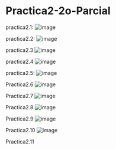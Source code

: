 # Practica2-2o-Parcial

practica2.1:
![image](https://github.com/user-attachments/assets/ec31f9ef-502d-4693-a1b5-343012e3d216)

practica2.2:
![image](https://github.com/user-attachments/assets/111388b5-f28e-44c4-b77b-212eab1ffa59)


practica2.3
![image](https://github.com/user-attachments/assets/d984dfe5-0997-4a74-81c2-56774ab11f04)


practica2.4
![image](https://github.com/user-attachments/assets/aaf2056a-01b5-4b9b-9cb1-6ca97686bbf9)


practica2.5:
![image](https://github.com/user-attachments/assets/bee47bac-3bd3-4daa-aaac-9b051b5bcb41)

Practica2.6
![image](https://github.com/user-attachments/assets/4490e95d-bec9-47ff-9c4b-c96586222d5b)

Practica2.7
![image](https://github.com/user-attachments/assets/23ffc0e1-2ec8-4874-bff8-022e55507c47)

Practica2.8
![image](https://github.com/user-attachments/assets/5b20c060-4ed8-4802-a469-48a39ebcc816)

Practica2.9
![image](https://github.com/user-attachments/assets/e3ff5acc-2436-47e5-b432-545c48f84a22)

Practica2.10
![image](https://github.com/user-attachments/assets/f49a7b6a-6517-4a6a-9642-b854b05829b8)

Practica2.11
